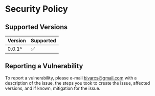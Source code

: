 # Security Policy

## Supported Versions

| Version | Supported          |
| ------- | ------------------ |
| 0.0.1^   | :white_check_mark: |

## Reporting a Vulnerability

To report a vulnerability, please e-mail bivarcs@gmail.com with a description of the issue, the steps you took to create the issue, affected versions, and if known, mitigation for the issue.
